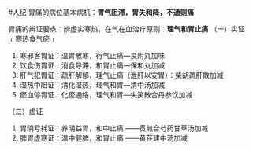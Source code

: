 
#人纪 
胃痛的病位基本病机：**胃气阻滞，胃失和降，不通则痛**

胃痛的辨证要点：辨虚实寒热，在气在血治疗原则：**理气和胃止痛**
（一）实证﹙寒热食气瘀﹚
1. 寒邪客胃证：温胃散寒，行气止痛—良附丸加味
2. 饮食伤胃证：消食导滞，和胃止痛—保和丸加减
3. 肝气犯胃证：疏肝解郁，理气止痛（泄肝以安胃）：柴胡疏肝散加减
4. 湿热中阻证：清化湿热，理气和胃—清中汤加减
5. 瘀血停胃证：化瘀通络，理气和胃—失笑散合丹参饮加减

（二）虚证
1. 胃阴亏耗证：养阴益胃，和中止痛 ——贯煎合芍药甘草汤加减
2. 脾胃虚寒证：温中健脾，和胃止痛 ——黄芪建中汤加减